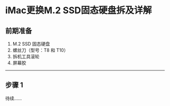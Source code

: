 # iMac更换M.2 SSD固态硬盘拆及详解
## 前期准备
1. M.2 SSD 固态硬盘
2. 螺丝刀（型号：T8 和 T10）
3. 拆机工具滚轮
4. 屏幕胶
---
## 步骤 1






待续……